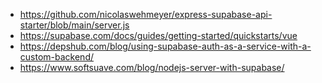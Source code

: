 * https://github.com/nicolaswehmeyer/express-supabase-api-starter/blob/main/server.js
* https://supabase.com/docs/guides/getting-started/quickstarts/vue
* https://depshub.com/blog/using-supabase-auth-as-a-service-with-a-custom-backend/
* https://www.softsuave.com/blog/nodejs-server-with-supabase/

